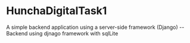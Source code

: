 # HunchaDigitalTask1
A simple backend application using a server-side framework (Django)
--Backend using djnago framework with sqlLite
